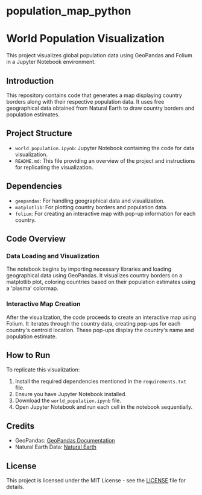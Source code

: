 # population_map_python
# World Population Visualization

This project visualizes global population data using GeoPandas and Folium in a Jupyter Notebook environment.

## Introduction

This repository contains code that generates a map displaying country borders along with their respective population data. It uses free geographical data obtained from Natural Earth to draw country borders and population estimates.

## Project Structure

- `world_population.ipynb`: Jupyter Notebook containing the code for data visualization.
- `README.md`: This file providing an overview of the project and instructions for replicating the visualization.

## Dependencies

- `geopandas`: For handling geographical data and visualization.
- `matplotlib`: For plotting country borders and population data.
- `folium`: For creating an interactive map with pop-up information for each country.

## Code Overview

### Data Loading and Visualization

The notebook begins by importing necessary libraries and loading geographical data using GeoPandas. It visualizes country borders on a matplotlib plot, coloring countries based on their population estimates using a 'plasma' colormap.

### Interactive Map Creation

After the visualization, the code proceeds to create an interactive map using Folium. It iterates through the country data, creating pop-ups for each country's centroid location. These pop-ups display the country's name and population estimate.

## How to Run

To replicate this visualization:

1. Install the required dependencies mentioned in the `requirements.txt` file.
2. Ensure you have Jupyter Notebook installed.
3. Download the `world_population.ipynb` file.
4. Open Jupyter Notebook and run each cell in the notebook sequentially.

## Credits

- GeoPandas: [GeoPandas Documentation](https://geopandas.org/)
- Natural Earth Data: [Natural Earth](https://www.naturalearthdata.com/)

## License

This project is licensed under the MIT License - see the [LICENSE](LICENSE) file for details.
